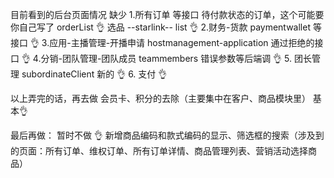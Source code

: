 目前看到的后台页面情况
缺少
1.所有订单    等接口  待付款状态的订单，这个可能要你自己写了   orderList  👌
  选品 --starlink--  list 👌
2.财务-货款     paymentwallet 等接口  👌
3.应用-主播管理-开播申请 hostmanagement-application   通过拒绝的接口  👌
4.分销-团队管理-团队成员  teammembers  错误参数等后端调 👌
5. 团长管理  subordinateClient  新的  👌
6. 支付  👌


以上弄完的话，再去做
会员卡、积分的去除（主要集中在客户、商品模块里）  基本👌

最后再做：  暂时不做 👌
新增商品编码和款式编码的显示、筛选框的搜索（涉及到的页面：所有订单、维权订单、所有订单详情、商品管理列表、营销活动选择商品）


